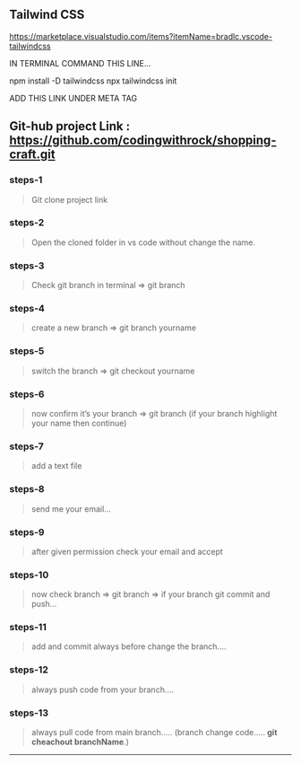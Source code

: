 ## Tailwind CSS



https://marketplace.visualstudio.com/items?itemName=bradlc.vscode-tailwindcss


IN TERMINAL COMMAND THIS LINE...

npm install -D tailwindcss
npx tailwindcss init



ADD THIS LINK UNDER META TAG
<script src="https://cdn.tailwindcss.com"></script>






## Git-hub project Link :  https://github.com/codingwithrock/shopping-craft.git

### steps-1

> Git clone project link
> 

### steps-2

> Open the cloned folder in vs code without change the name.
> 

### steps-3

> Check git branch in terminal ⇒ git branch
> 

### steps-4

> create a new branch ⇒ git branch yourname
> 

### steps-5

> switch the branch ⇒ git checkout yourname
> 

### steps-6

> now confirm it’s your branch ⇒ git branch (if your branch highlight your name then continue)
> 

### steps-7

> add a text file
> 

### steps-8

> send me your email…
> 

### steps-9

> after given permission check your email and accept
> 

### steps-10

> now check branch ⇒ git branch ⇒ if your branch git commit and push…
> 

### steps-11

> add and commit always before change the branch….
> 

### steps-12

> always push code from your branch….
> 

### steps-13

> always pull code from main branch…..  (branch change code….. **git cheachout branchName**.)
> 

---
